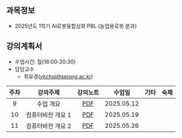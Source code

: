 ## 과목정보
- 2025년도 1학기 AI로봇융합심화 PBL (농업용로봇 분과)
  
## 강의계획서
- 수업시간: 월(18:00-20:30) 
- 담당교수
  - 최유경(ykchoi@sejong.ac.kr)
  
| 주차 | 강의주제 | 강의노트 | 수업일 | 기타 | 숙제 |
|:---:|:---:|:---:|:---:|:---:|:---:|
| 9 | 수업 개요 | [PDF](https://github.com/sejongresearch/2025.AIRobot.PBL/blob/main/LectureNote/%5BAI%E1%84%85%E1%85%A9%E1%84%87%E1%85%A9%E1%86%BA%E1%84%8B%E1%85%B2%E1%86%BC%E1%84%92%E1%85%A1%E1%86%B8%E1%84%89%E1%85%B5%E1%86%B7%E1%84%92%E1%85%AA(PBL)-%E1%84%82%E1%85%A9%E1%86%BC%E1%84%8B%E1%85%A5%E1%86%B8%E1%84%85%E1%85%A9%E1%84%87%E1%85%A9%E1%86%BA%E1%84%86%E1%85%A9%E1%84%83%E1%85%B2%E1%86%AF%5D%5B9%E1%84%8C%E1%85%AE%E1%84%8E%E1%85%A1%5D%20%E1%84%82%E1%85%A9%E1%86%BC%E1%84%8B%E1%85%A5%E1%86%B8%E1%84%8B%E1%85%AD%E1%86%BC%20%E1%84%85%E1%85%A9%E1%84%87%E1%85%A9%E1%86%BA%20(2025).pdf) | 2025.05.12 |  | | 
| 10 | 컴퓨터비전 개요 1 | [PDF](https://github.com/sejongresearch/2025.AIRobot.PBL/blob/main/LectureNote/%5BAI%E1%84%85%E1%85%A9%E1%84%87%E1%85%A9%E1%86%BA%E1%84%8B%E1%85%B2%E1%86%BC%E1%84%92%E1%85%A1%E1%86%B8%E1%84%89%E1%85%B5%E1%86%B7%E1%84%92%E1%85%AA(PBL)-%E1%84%82%E1%85%A9%E1%86%BC%E1%84%8B%E1%85%A5%E1%86%B8%E1%84%85%E1%85%A9%E1%84%87%E1%85%A9%E1%86%BA%E1%84%86%E1%85%A9%E1%84%83%E1%85%B2%E1%86%AF%5D%5B10%E1%84%8C%E1%85%AE%E1%84%8E%E1%85%A1%5D%20%E1%84%82%E1%85%A9%E1%86%BC%E1%84%8B%E1%85%A5%E1%86%B8%E1%84%8B%E1%85%AD%E1%86%BC%20%E1%84%85%E1%85%A9%E1%84%87%E1%85%A9%E1%86%BA%20(2025).pdf) | 2025.05.19 |  | | 
| 11 | 컴퓨터비전 개요 2 | [PDF](https://github.com/sejongresearch/2025.AIRobot.PBL/blob/main/LectureNote/%5BAI%E1%84%85%E1%85%A9%E1%84%87%E1%85%A9%E1%86%BA%E1%84%8B%E1%85%B2%E1%86%BC%E1%84%92%E1%85%A1%E1%86%B8%E1%84%89%E1%85%B5%E1%86%B7%E1%84%92%E1%85%AA(PBL)-%E1%84%82%E1%85%A9%E1%86%BC%E1%84%8B%E1%85%A5%E1%86%B8%E1%84%85%E1%85%A9%E1%84%87%E1%85%A9%E1%86%BA%E1%84%86%E1%85%A9%E1%84%83%E1%85%B2%E1%86%AF%5D%5B11%E1%84%8C%E1%85%AE%E1%84%8E%E1%85%A1%5D%20%E1%84%82%E1%85%A9%E1%86%BC%E1%84%8B%E1%85%A5%E1%86%B8%E1%84%8B%E1%85%AD%E1%86%BC%20%E1%84%85%E1%85%A9%E1%84%87%E1%85%A9%E1%86%BA%20(2025)%20.pdf) | 2025.05.26 |  | |




